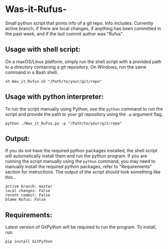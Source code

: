 # Was-it-Rufus-
Small python script that prints info of a git repo. Info includes: Currently active branch, if there are local changes, if anything has been committed in the past week, and if the last commit author was "Rufus".

## Usage with shell script:
On a maxOS/Linux platform, simply run the shell script with a provided path to a directory containing a git repository. On Windows, run the same command in a Bash shell. 
```
sh Was_it_Rufus.sh "/Path/to/your/git/repo"
```

## Usage with python interpreter:
To run the script manually using Python, use the ```python``` command to run the script and provide the path to your git repository using the ```-p``` argument flag.
```
python ./Was_it_Rufus.py -p "/Path/to/your/git/repo"
```

## Output:
If you do not have the required python packages installed, the shell script will automatically install them and run the python program. If you are running the script manually using the ```python``` command, you may need to manually install the required python packages, refer to "Requirements" section for instructions.
The output of the script should look something like this... 
```
active branch: master
local changes: False
recent commit: False
blame Rufus: False
```

## Requirements:
Latest version of GitPython will be required to run the program. To install, run:
```
pip install GitPython
```
